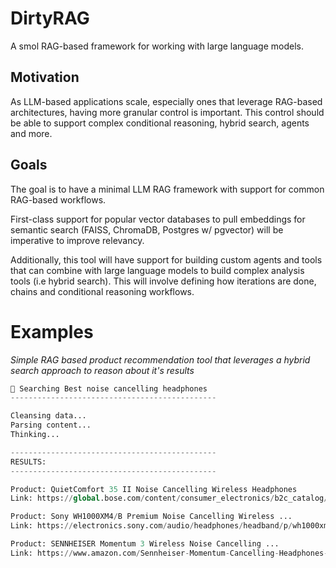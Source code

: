 # DirtyRAG

A smol RAG-based framework for working with large language models.

## Motivation

As LLM-based applications scale, especially ones that leverage RAG-based architectures, having more granular control is important. This control should be able to support complex conditional reasoning, hybrid search, agents and more.

## Goals

The goal is to have a minimal LLM RAG framework with support for common RAG-based workflows.

First-class support for popular vector databases to pull embeddings for semantic search (FAISS, ChromaDB, Postgres w/ pgvector) will be imperative to improve relevancy.

Additionally, this tool will have support for building custom agents and tools that can combine with large language models to build complex analysis tools (i.e hybrid search). This will involve defining how iterations are done, chains and conditional reasoning workflows.

# Examples

_Simple RAG based product recommendation tool that leverages a hybrid search approach to reason about it's results_

```python
🧠 Searching Best noise cancelling headphones
----------------------------------------------

Cleansing data...
Parsing content...
Thinking...

----------------------------------------------
RESULTS:
----------------------------------------------

Product: QuietComfort 35 II Noise Cancelling Wireless Headphones
Link: https://global.bose.com/content/consumer_electronics/b2c_catalog/worldwide/websites/en_ae/product/qc35_ii.html

Product: Sony WH1000XM4/B Premium Noise Cancelling Wireless ...
Link: https://electronics.sony.com/audio/headphones/headband/p/wh1000xm4-b

Product: SENNHEISER Momentum 3 Wireless Noise Cancelling ...
Link: https://www.amazon.com/Sennheiser-Momentum-Cancelling-Headphones-Functionality/dp/B07VW98ZKG
```
